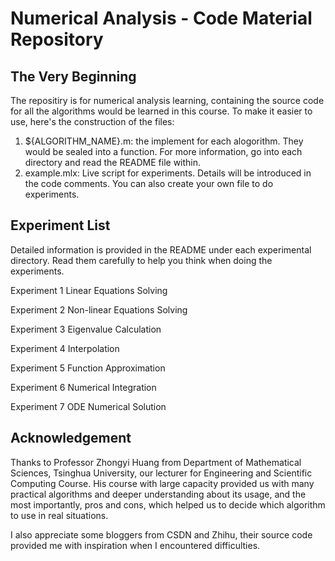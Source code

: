 # Numerical Analysis - Code Material Repository
## The Very Beginning
The repositiry is for numerical analysis learning, containing the source code for all the algorithms would be learned in this course. To make it easier to use, here's the construction of the files:
1. ${ALGORITHM_NAME}.m: the implement for each alogorithm. They would be sealed into a function. For more information, go into each directory and read the README file within.
2. example.mlx: Live script for experiments. Details will be introduced in the code comments.
You can also create your own file to do experiments. 

## Experiment List
Detailed information is provided in the README under each experimental directory. Read them carefully to help you think when doing the experiments.

Experiment 1 Linear Equations Solving

Experiment 2 Non-linear Equations Solving

Experiment 3 Eigenvalue Calculation

Experiment 4 Interpolation

Experiment 5 Function Approximation

Experiment 6 Numerical Integration

Experiment 7 ODE Numerical Solution

## Acknowledgement
Thanks to Professor Zhongyi Huang from Department of Mathematical Sciences, Tsinghua University, our lecturer for Engineering and Scientific Computing Course. His course with large capacity provided us with many practical algorithms and deeper understanding about its usage, and the
most importantly, pros and cons, which helped us to decide which algorithm to use in real situations.

I also appreciate some bloggers from CSDN and Zhihu, their source code provided me with inspiration when I encountered difficulties.
